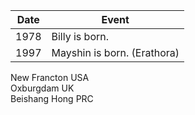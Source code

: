 |Date|Event|
|---|---|
| 1978 | Billy is born. |
| 1997 | Mayshin is born. (Erathora) |

New Francton USA <br/> Oxburgdam UK <br/> Beishang Hong PRC
